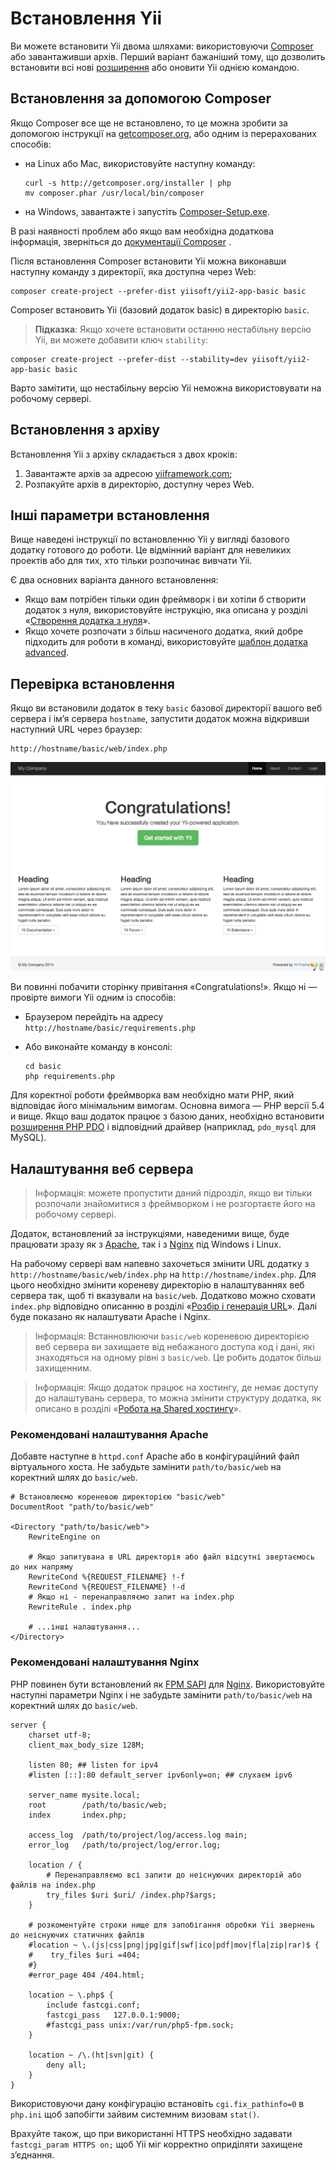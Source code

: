 Встановлення Yii
==============

Ви можете встановити Yii двома шляхами: використовуючи [Composer](http://getcomposer.org/) або завантаживши архів.
Перший варіант бажаніший тому, що дозволить встановити всі нові [розширення](structure-extensions.md)
або оновити Yii однією командою.


Встановлення за допомогою Composer <a name="installing-via-composer"></a>
-----------------------

Якщо Composer все ще не встановлено, то це можна зробити за допомогою інструкції на [getcomposer.org](https://getcomposer.org/download/), або одним із перерахованих способів:

* на Linux або Mac, використовуйте наступну команду:

  ```
  curl -s http://getcomposer.org/installer | php
  mv composer.phar /usr/local/bin/composer
  ```
* на Windows, завантажте і запустіть [Composer-Setup.exe](https://getcomposer.org/Composer-Setup.exe).

В разі наявності проблем або якщо вам необхідна додаткова інформація, зверніться до [документації Composer](https://getcomposer.org/doc/) .

Після встановлення Composer встановити Yii можна виконавши наступну команду з директорії, яка доступна через Web:

```
composer create-project --prefer-dist yiisoft/yii2-app-basic basic
```

Composer встановить Yii (базовий додаток basic) в директорію `basic`.

> **Підказка**: Якщо хочете встановити останню нестабільну версію Yii, ви можете добавити ключ `stability`:
```
composer create-project --prefer-dist --stability=dev yiisoft/yii2-app-basic basic
```
Варто замітити, що нестабільну версію Yii неможна використовувати на робочому сервері.


Встановлення з архіву <a name="installing-from-archive-file"></a>
-------------------------------

Встановлення Yii з архіву складається з двох кроків:

1. Завантажте архів за адресою [yiiframework.com](http://www.yiiframework.com/download/yii2-basic);
2. Розпакуйте архів в директорію, доступну через Web.


Інші параметри встановлення <a name="other-installation-options"></a>
--------------------------

Вище наведені інструкції по встановленню Yii у вигляді базового додатку готового до роботи.
Це відмінний варіант для невеликих проектів або для тих, хто тільки розпочинає вивчати Yii.

Є два основних варіанта данного встановлення:

* Якщо вам потрібен тільки один фреймворк і ви хотіли б створити додаток з нуля, використовуйте інструкцію, яка описана у розділі «[Створення додатка з нуля](tutorial-start-from-scratch.md)».
* Якщо хочете розпочати з більш насиченого додатка, який добре підходить для роботи в команді, використовуйте
[шаблон додатка advanced](tutorial-advanced-app.md).


Перевірка встановлення <a name="verifying-installation"></a>
----------------------

Якщо ви встановили додаток в теку `basic` базової директорії вашого веб сервера і ім’я сервера `hostname`,
запустити додаток можна відкривши наступний URL через браузер:

```
http://hostname/basic/web/index.php
```

![Успішно встановленний Yii](images/start-app-installed.png)

Ви повинні побачити сторінку привітання «Congratulations!». Якщо ні — провірте вимоги Yii одним із способів:

* Браузером перейдіть на адресу `http://hostname/basic/requirements.php`
* Або виконайте команду в консолі: 

  ```
  cd basic
  php requirements.php
  ```

Для коректної роботи фреймворка вам необхідно мати PHP, який відповідає його мінімальним вимогам. Основна вимога — PHP версії 5.4 и вище. Якщо ваш додаток працює з базою даних, необхідно встановити
[розширення PHP PDO](http://www.php.net/manual/ru/pdo.installation.php) і відповідний драйвер 
(наприклад, `pdo_mysql` для MySQL).


Налаштування веб сервера <a name="configuring-web-servers"></a>
-----------------------

> Інформація: можете пропустити даний підрозділ, якщо ви тільки розпочали знайомитися з фреймворком і не розгортаєте його на робочому сервері.

Додаток, встановлений за інструкціями, наведеними вище, буде працювати зразу як з [Apache](http://httpd.apache.org/),
так і з [Nginx](http://nginx.org/) під Windows і Linux.

На рабочому сервері вам напевно захочеться змінити URL додатку з `http://hostname/basic/web/index.php`
на `http://hostname/index.php`. Для цього необхідно змінити кореневу директорію в налаштуваннях веб сервера так, щоб ті
вказували на `basic/web`. Додатково можно сховати `index.php` відповідно описанню в розділі «[Розбір і генерація URL](runtime-url-handling.md)». 
Далі буде показано як налаштувати Apache і Nginx.

> Інформація: Встанновлюючи `basic/web` кореневою директорією веб сервера ви захищаете від небажаного доступа код і дані, які знаходяться на одному рівні з `basic/web`. Це робить додаток більш захищенним.

> Інформація: Якщо додаток працює на хостингу, де немає доступу до налаштувань сервера, то можна змінити структуру додатка, як описано в розділі «[Робота на Shared хостингу](tutorial-shared-hosting.md)».


### Рекомендовані налаштування Apache <a name="recommended-apache-configuration"></a>

Добавте наступне в `httpd.conf` Apache або в конфігураційний файл віртуального хоста. Не забудьте замінити
`path/to/basic/web` на коректний шлях до `basic/web`.

```
# Встановлюємо кореневою директорією "basic/web"
DocumentRoot "path/to/basic/web"

<Directory "path/to/basic/web">
    RewriteEngine on

    # Якщо запитувана в URL директорія або файл відсутні звертаємось до них напряму
    RewriteCond %{REQUEST_FILENAME} !-f
    RewriteCond %{REQUEST_FILENAME} !-d
    # Якщо ні - перенаправляємо запит на index.php
    RewriteRule . index.php

    # ...інші налаштування...
</Directory>
```


### Рекомендовані налаштування Nginx <a name="recommended-nginx-configuration"></a>

PHP повинен бути встановлений як [FPM SAPI](http://php.net/manual/ru/install.fpm.php) для [Nginx](http://wiki.nginx.org/).
Використовуйте наступні параметри Nginx і не забудьте замінити `path/to/basic/web` на коректний шлях до `basic/web`.

```
server {
    charset utf-8;
    client_max_body_size 128M;

    listen 80; ## listen for ipv4
    #listen [::]:80 default_server ipv6only=on; ## слухаєм ipv6

    server_name mysite.local;
    root        /path/to/basic/web;
    index       index.php;

    access_log  /path/to/project/log/access.log main;
    error_log   /path/to/project/log/error.log;

    location / {
        # Перенаправляємо всі запити до неіснуючих директорій або файлів на index.php
        try_files $uri $uri/ /index.php?$args;
    }

    # розкоментуйте строки нище для запобігання обробки Yii звернень до неіснуючих статичних файлів
    #location ~ \.(js|css|png|jpg|gif|swf|ico|pdf|mov|fla|zip|rar)$ {
    #    try_files $uri =404;
    #}
    #error_page 404 /404.html;

    location ~ \.php$ {
        include fastcgi.conf;
        fastcgi_pass   127.0.0.1:9000;
        #fastcgi_pass unix:/var/run/php5-fpm.sock;
    }

    location ~ /\.(ht|svn|git) {
        deny all;
    }
}
```

Використовуючи дану конфігурацію встановіть `cgi.fix_pathinfo=0` в `php.ini` щоб запобігти зайвим системним визовам `stat()`.

Врахуйте також, що при використанні HTTPS необхідно задавати `fastcgi_param HTTPS on;` щоб Yii міг корректно оприділяти захищене
з’єднання.
